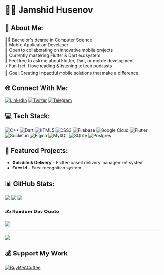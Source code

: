 # 👨‍💻 Jamshid Husenov

## 💫 About Me:
👨‍🎓 Bachelor's degree in Computer Science<br>
🚀 Mobile Application Developer<br>
🤝 Open to collaborating on innovative mobile projects<br>
🌱 Currently mastering Flutter & Dart ecosystem<br>
💬 Feel free to ask me about Flutter, Dart, or mobile development<br>
⚡ Fun fact: I love reading & listening to tech podcasts<br>
🎯 Goal: Creating impactful mobile solutions that make a difference

## 🌐 Connect With Me:
[![LinkedIn](https://img.shields.io/badge/LinkedIn-%230077B5.svg?logo=linkedin&logoColor=white)](https://linkedin.com/in/jamshidhusenov)
[![Twitter](https://img.shields.io/badge/Twitter-%231DA1F2.svg?logo=Twitter&logoColor=white)](https://twitter.com/jamshidhusenov)
[![Telegram](https://img.shields.io/badge/Telegram-2CA5E0?style=flat&logo=telegram&logoColor=white)](https://t.me/jamshidhusenov)

## 💻 Tech Stack:
![C++](https://img.shields.io/badge/c++-%2300599C.svg?style=plastic&logo=c%2B%2B&logoColor=white) 
![Dart](https://img.shields.io/badge/dart-%230175C2.svg?style=plastic&logo=dart&logoColor=white) 
![HTML5](https://img.shields.io/badge/html5-%23E34F26.svg?style=plastic&logo=html5&logoColor=white) 
![CSS3](https://img.shields.io/badge/css3-%231572B6.svg?style=plastic&logo=css3&logoColor=white) 
![Firebase](https://img.shields.io/badge/firebase-%23039BE5.svg?style=plastic&logo=firebase) 
![Google Cloud](https://img.shields.io/badge/Google%20Cloud-%234285F4.svg?style=plastic&logo=google-cloud&logoColor=white) 
![Flutter](https://img.shields.io/badge/Flutter-%2302569B.svg?style=plastic&logo=Flutter&logoColor=white) 
![Socket.io](https://img.shields.io/badge/Socket.io-black?style=plastic&logo=socket.io&badgeColor=010101) 
![Figma](https://img.shields.io/badge/figma-%23F24E1E.svg?style=plastic&logo=figma&logoColor=white) 
![MySQL](https://img.shields.io/badge/mysql-%2300f.svg?style=plastic&logo=mysql&logoColor=white) 
![SQLite](https://img.shields.io/badge/sqlite-%2307405e.svg?style=plastic&logo=sqlite&logoColor=white) 
![Postgres](https://img.shields.io/badge/postgres-%23316192.svg?style=plastic&logo=postgresql&logoColor=white)

## 📱 Featured Projects:
- **Xolodilnik Delivery** - Flutter-based delivery management system
- **Face Id** - Face recognition system 



## 📊 GitHub Stats:
![](https://github-readme-stats.vercel.app/api?username=jamshidhusenov&theme=dark&hide_border=false&include_all_commits=true&count_private=false)
![](https://github-readme-streak-stats.herokuapp.com/?user=jamshidhusenov&theme=dark&hide_border=false)
![](https://github-readme-stats.vercel.app/api/top-langs/?username=jamshidhusenov&theme=dark&hide_border=false&include_all_commits=true&count_private=false&layout=compact)

### ✍️ Random Dev Quote
![](https://quotes-github-readme.vercel.app/api?type=horizontal&theme=radical)

---
[![](https://visitcount.itsvg.in/api?id=jamshidhusenov&icon=0&color=0)](https://visitcount.itsvg.in)

## 💰 Support My Work
[![BuyMeACoffee](https://img.shields.io/badge/Buy%20Me%20a%20Coffee-ffdd00?style=for-the-badge&logo=buy-me-a-coffee&logoColor=black)](https://buymeacoffee.com/yourusername)
